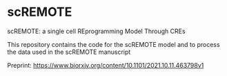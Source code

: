 # scREMOTE
scREMOTE: a single cell REprogramming Model Through CREs

This repository contains the code for the scREMOTE model and to process the data used in the scREMOTE manuscript

Preprint: https://www.biorxiv.org/content/10.1101/2021.10.11.463798v1
